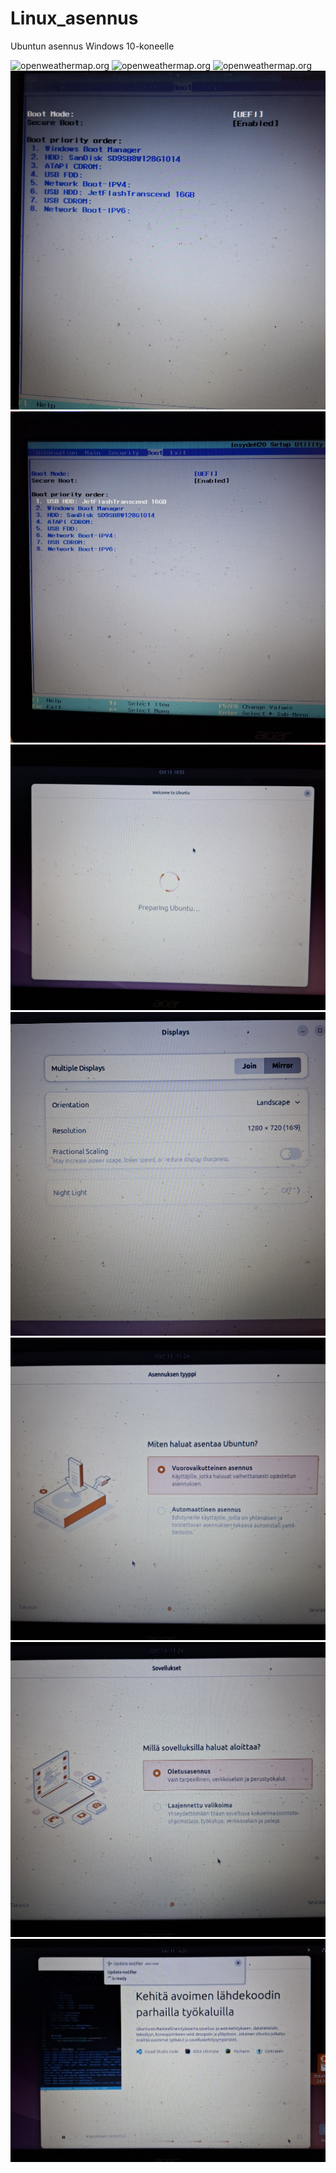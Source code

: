 # Linux_asennus
Ubuntun asennus Windows 10-koneelle

<img src="kuvat/kuva1.jpg" alt="openweathermap.org" title="openweathermap.org">

<img src="kuvat/kuva2.jpg" alt="openweathermap.org" title="openweathermap.org">

<img src="kuvat/kuva3.jpg" alt="openweathermap.org" title="openweathermap.org">

<img src="kuvat/kuva4.jpg" alt="openweathermap.org" title="openweathermap.org">

<img src="kuvat/kuva5.jpg" alt="openweathermap.org" title="openweathermap.org">

<img src="kuvat/kuva6.jpg" alt="openweathermap.org" title="openweathermap.org">

<img src="kuvat/kuva7.jpg" alt="openweathermap.org" title="openweathermap.org">

<img src="kuvat/kuva8.jpg" alt="openweathermap.org" title="openweathermap.org">

<img src="kuvat/kuva9.jpg" alt="openweathermap.org" title="openweathermap.org">

<img src="kuvat/kuva10.jpg" alt="openweathermap.org" title="openweathermap.org">




